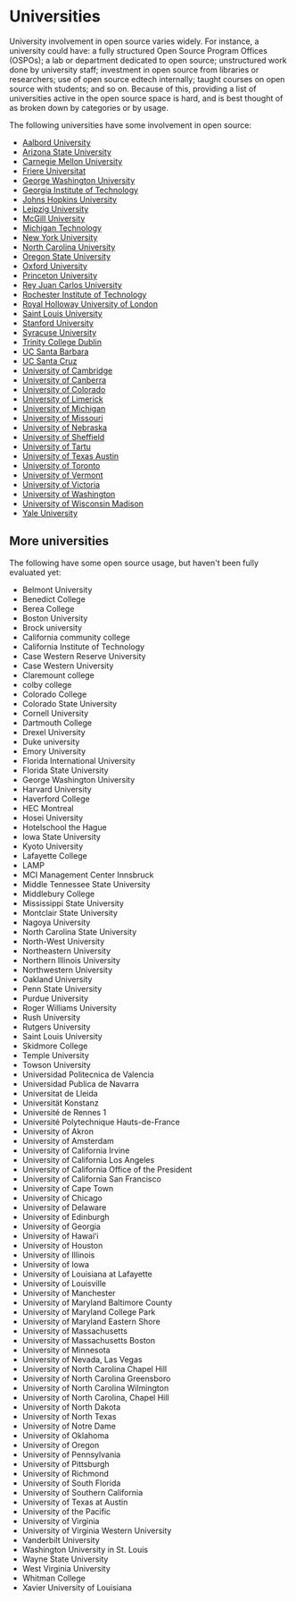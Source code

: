 # Universities

University involvement in open source varies widely. For instance, a university could have: a fully structured Open Source Program Offices (OSPOs); a lab or department dedicated to open source; unstructured work done by university staff; investment in open source from libraries or researchers; use of open source edtech internally; taught courses on open source with students; and so on. Because of this, providing a list of universities active in the open source space is hard, and is best thought of as broken down by categories or by usage. 

The following universities have some involvement in open source: 

  - [Aalbord University](./universities/aalborg-university.md)
  - [Arizona State University](./universities/arizona-state-university.md)
  - [Carnegie Mellon University](./universities/carnegie-mellon-university.md)
  - [Friere Universitat](./universities/friere-universitat.md)
  - [George Washington University](./universities/george-washington-university.md)
  - [Georgia Institute of Technology](./universities/georgia-institute-of-technology.md)
  - [Johns Hopkins University](./universities/johns-hopkins-university.md)
  - [Leipzig University](./universities/leipzig-university.md)
  - [McGill University](./universities/mcgill-university.md)
  - [Michigan Technology](./universities/michigan-technology.md)
  - [New York University](./universities/new-york-university.md)
  - [North Carolina University](./universities/north-carolina-university.md)
  - [Oregon State University](./universities/oregon-state-university.md)
  - [Oxford University](./universities/oxford-university.md)
  - [Princeton University](./universities/princeton-university.md)
  - [Rey Juan Carlos University](./universities/rey-juan-carlos-university.md)
  - [Rochester Institute of Technology](./universities/rochester-institute-of-technology.md)
  - [Royal Holloway University of London](./universities/royal-holloway-university-of-london.md)
  - [Saint Louis University](./universities/saint-louis-university-slu.md)
  - [Stanford University](./universities/stanford-university.md)
  - [Syracuse University](./universities/syracuse-university.md)
  - [Trinity College Dublin](./universities/trinity-college-dublin.md)
  - [UC Santa Barbara](./universities/uc-santa-barbara.md)
  - [UC Santa Cruz](./universities/university-of-california-santa-cruz.md)
  - [University of Cambridge](./universities/university-of-cambridge.md)
  - [University of Canberra](./universities/university-of-canberra.md)
  - [University of Colorado](./universities/university-of-colorado.md)
  - [University of Limerick](./universities/university-of-limerick.md)
  - [University of Michigan](./universities/university-of-michigan.md)
  - [University of Missouri](./universities/university-of-missouri.md)
  - [University of Nebraska](./universities/university-of-nebraska.md)
  - [University of Sheffield](./universities/university-of-sheffield.md)
  - [University of Tartu](./universities/university-of-tartu.md)
  - [University of Texas Austin](./universities/university-of-texas-austin.md)
  - [University of Toronto](./universities/university-of-toronto.md)
  - [University of Vermont](./universities/university-of-vermont.md)
  - [University of Victoria](./universities/university-of-victoria.md)
  - [University of Washington](./universities/university-of-washington.md)
  - [University of Wisconsin Madison](./universities/university-of-wisconsin-madison.md)
  - [Yale University](./universities/yale-university.md)

## More universities

The following have some open source usage, but haven't been fully evaluated yet: 

- Belmont University
- Benedict College
- Berea College
- Boston University
- Brock university
- California community college
- California Institute of Technology
- Case Western Reserve University
- Case Western University
- Claremount college
- colby college
- Colorado College
- Colorado State University
- Cornell University
- Dartmouth College
- Drexel University
- Duke university
- Emory University
- Florida International University
- Florida State University
- George Washington University
- Harvard University
- Haverford College
- HEC Montreal
- Hosei University
- Hotelschool the Hague
- Iowa State University
- Kyoto University
- Lafayette College
- LAMP
- MCI Management Center Innsbruck
- Middle Tennessee State University
- Middlebury College
- Mississippi State University
- Montclair State University
- Nagoya University
- North Carolina State University
- North-West University
- Northeastern University
- Northern Illinois University
- Northwestern University
- Oakland University
- Penn State University
- Purdue University
- Roger Williams University
- Rush University
- Rutgers University
- Saint Louis University
- Skidmore College
- Temple University
- Towson University
- Universidad Politecnica de Valencia
- Universidad Publica de Navarra
- Universitat de Lleida
- Universität Konstanz
- Université de Rennes 1
- Université Polytechnique Hauts-de-France
- University of Akron
- University of Amsterdam
- University of California Irvine
- University of California Los Angeles
- University of California Office of the President
- University of California San Francisco
- University of Cape Town
- University of Chicago
- University of Delaware
- University of Edinburgh
- University of Georgia
- University of Hawaiʻi
- University of Houston
- University of Illinois
- University of Iowa
- University of Louisiana at Lafayette
- University of Louisville
- University of Manchester
- University of Maryland Baltimore County
- University of Maryland College Park
- University of Maryland Eastern Shore
- University of Massachusetts
- University of Massachusetts Boston
- University of Minnesota
- University of Nevada, Las Vegas
- University of North Carolina Chapel Hill
- University of North Carolina Greensboro
- University of North Carolina Wilmington
- University of North Carolina, Chapel Hill
- University of North Dakota
- University of North Texas
- University of Notre Dame
- University of Oklahoma
- University of Oregon
- University of Pennsylvania
- University of Pittsburgh
- University of Richmond
- University of South Florida
- University of Southern California
- University of Texas at Austin
- University of the Pacific
- University of Virginia
- University of Virginia Western University
- Vanderbilt University
- Washington University in St. Louis
- Wayne State University
- West Virginia University
- Whitman College
- Xavier University of Louisiana